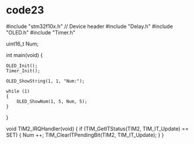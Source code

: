 # code23
#include "stm32f10x.h"                  // Device header
#include "Delay.h"
#include "OLED.h"
#include "Timer.h"

uint16_t Num;

int main(void)
{
	
	OLED_Init();
	Timer_Init();
	
	OLED_ShowString(1, 1, "Num:");
	
	while (1)
	{
		OLED_ShowNum(1, 5, Num, 5);
	}
}

void TIM2_IRQHandler(void)
{
	if (TIM_GetITStatus(TIM2, TIM_IT_Update) == SET)
	{
		Num ++;
		TIM_ClearITPendingBit(TIM2, TIM_IT_Update);
	}
}
